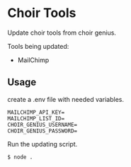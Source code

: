 # Choir Tools

Update choir tools from choir genius.

Tools being updated:

- MailChimp

## Usage

create a .env file with needed variables.

```env
MAILCHIMP_API_KEY=
MAILCHIMP_LIST_ID=
CHOIR_GENIUS_USERNAME=
CHOIR_GENIUS_PASSWORD=
```

Run the updating script.

```bash
$ node .
```
